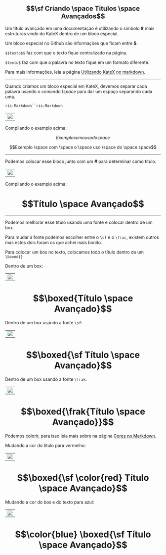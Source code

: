 ## $$\sf Criando \space Titulos \space Avançados$$

Um título avançado em uma documentação é utilizando o símbolo **#** mais estruturas vindo do KateX dentro de um bloco especial.

Um bloco especial no Github são informações que ficam entre **$**.

`$$texto$$` faz com que o texto fique centralizado na página.

`$texto$` faz com que a palavra no texto fique em um formato diferente.

Para mais informações, leia a página [Utilizando KateX no markdown](Advanced/KateX).

---

Quando criamos um bloco especial em KateX, devemos separar cada palavra usando o comando _\space_ para dar um espaço separando cada uma.

`ris:Markdown``ris:Markdown`<table align="center">
    <tr>
        <td><img src="images/bloco-titulos.png"></td>
    </tr>
</table>

Compilando o exemplo acima:

$$Exemplo sem o uso do space$$

$$Exemplo \space com \space o \space uso \space do \space space$$

---

Podemos colocar esse bloco junto com um **#** para determinar como título.

<table align="center">
    <tr>
        <td><img src="images/Titulo-avanc1.png"></td>
    </tr>
</table>

Compilando o exemplo acima:

# $$Título \space Avançado$$

---

Podemos melhorar esse título usando uma fonte e colocar dentro de um box.

Para mudar a fonte podemos escolher entre o `\sf` e o `\frac`, existem outros mas estes dois foram os que achei mais bonito.

Para colocar um box no texto, colocamos todo o título dentro de um `\boxed{}`

Dentro de um box:

<table align="center">
    <tr>
        <td><img src="images/titulo-boxed.png"></td>
    </tr>
</table>

# $$\boxed{Título \space Avançado}$$

Dentro de um box usando a fonte `\sf`:

<table align="center">
    <tr>
        <td><img src="images/titulo-sf.png"></td>
    </tr>
</table>

# $$\boxed{\sf Título \space Avançado}$$

Dentro de um box usando a fonte `\frak`:

<table align="center">
    <tr>
        <td><img src="images/titulo-frak.png"></td>
    </tr>
</table>

# $$\boxed{\frak{Título \space Avançado}}$$

Podemos colorir, para isso leia mais sobre na página [Cores no Markdown](Advanced/Colors).

Mudando a cor do título para vermelho:

<table align="center">
    <tr>
        <td><img src="images/titulo-red.png"></td>
    </tr>
</table>

# $$\boxed{\sf \color{red} Título \space Avançado}$$

Mudando a cor do box e do texto para azul:

<table align="center">
    <tr>
        <td><img src="images/titulo-boxblue.png"></td>
    </tr>
</table>

# $$\color{blue} \boxed{\sf Título \space Avançado}$$
